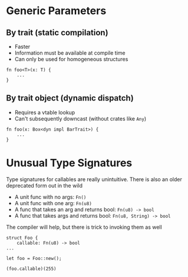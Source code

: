 # Generic Parameters

## By trait (static compilation)
* Faster
* Information must be available at compile time
* Can only be used for homogeneous structures
```
fn foo<T>(x: T) {
    ...
}
```

## By trait object (dynamic dispatch)
* Requires a vtable lookup
* Can't subsequently downcast (without crates like `Any`)
```
fn foo(x: Box<dyn impl BarTrait>) {
    ...
}
```

# Unusual Type Signatures
Type signatures for callables are really unintuitive. There is also an older deprecated form out in the wild

* A unit func with no args: `Fn()`
* A unit func with one arg: `Fn(u8)`
* A func that takes an arg and returns bool: `Fn(u8) -> bool`
* A func that takes args and returns bool: `Fn(u8, String) -> bool`

The compiler will help, but there is trick to invoking them as well
```
struct Foo {
    callable: Fn(u8) -> bool
...

let foo = Foo::new();

(foo.callable)(255)
```

